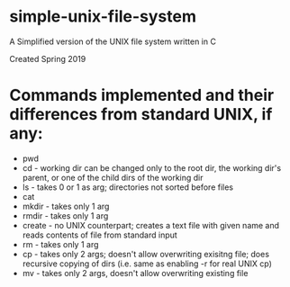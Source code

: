 # simple-unix-file-system
A Simplified version of the UNIX file system written in C

Created Spring 2019

# Commands implemented and their differences from standard UNIX, if any:
+ pwd
+ cd - working dir can be changed only to the root dir, the working dir's parent, or one of the child dirs of the working dir
+ ls - takes 0 or 1 as arg; directories not sorted before files
+ cat
+ mkdir - takes only 1 arg
+ rmdir - takes only 1 arg
+ create - no UNIX counterpart; creates a text file with given name and reads contents of file from standard input
+ rm - takes only 1 arg
+ cp - takes only 2 args; doesn't allow overwriting exisitng file; does recursive copying of dirs (i.e. same as enabling -r for real UNIX cp)
+ mv - takes only 2 args, doesn't allow overwriting existing file
